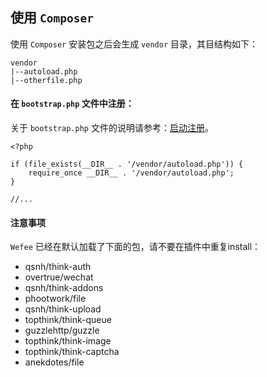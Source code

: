 ## 使用 `Composer`

使用 `Composer` 安装包之后会生成 `vendor` 目录，其目结构如下：

```
vendor
|--autoload.php
|--otherfile.php
```

#### 在 `bootstrap.php` 文件中注册：

关于 `bootstrap.php` 文件的说明请参考：[启动注册](bootstrap-register.md)。

```
<?php

if (file_exists(__DIR__ . '/vendor/autoload.php')) {
    require_once __DIR__ . '/vendor/autoload.php';
}

//...
```


#### 注意事项

`Wefee` 已经在默认加载了下面的包，请不要在插件中重复install：

+ qsnh/think-auth
+ overtrue/wechat
+ qsnh/think-addons
+ phootwork/file
+ qsnh/think-upload
+ topthink/think-queue
+ guzzlehttp/guzzle
+ topthink/think-image
+ topthink/think-captcha
+ anekdotes/file
